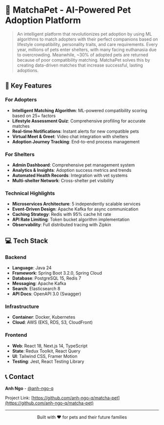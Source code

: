 # 🐾 MatchaPet - AI-Powered Pet Adoption Platform

> An intelligent platform that revolutionizes pet adoption by using ML algorithms to match adopters with their perfect companions based on lifestyle compatibility, personality traits, and care requirements.
Every year, millions of pets enter shelters, with many facing euthanasia due to overcrowding. Meanwhile, ~30% of adopted pets are returned because of poor compatibility matching. MatchaPet solves this by creating data-driven matches that increase successful, lasting adoptions.

## 🚀 Key Features

### For Adopters
- **Intelligent Matching Algorithm**: ML-powered compatibility scoring based on 25+ factors
- **Lifestyle Assessment Quiz**: Comprehensive profiling for accurate matches
- **Real-time Notifications**: Instant alerts for new compatible pets
- **Virtual Meet & Greet**: Video chat integration with shelters
- **Adoption Journey Tracking**: End-to-end process management

### For Shelters
- **Admin Dashboard**: Comprehensive pet management system
- **Analytics & Insights**: Adoption success metrics and trends
- **Automated Health Records**: Integration with vet systems
- **Multi-shelter Network**: Cross-shelter pet visibility

### Technical Highlights
- **Microservices Architecture**: 5 independently scalable services
- **Event-Driven Design**: Apache Kafka for async communication
- **Caching Strategy**: Redis with 95% cache hit rate
- **API Rate Limiting**: Token bucket algorithm implementation
- **Observability**: Full distributed tracing with Zipkin

## 💻 Tech Stack

### Backend
- **Language**: Java 24
- **Framework**: Spring Boot 3.2.0, Spring Cloud
- **Database**: PostgreSQL 15, Redis 7
- **Messaging**: Apache Kafka
- **Search**: Elasticsearch 8
- **API Docs**: OpenAPI 3.0 (Swagger)

### Infrastructure
- **Container**: Docker, Kubernetes
- **Cloud**: AWS (EKS, RDS, S3, CloudFront)

### Frontend
- **Web**: React 18, Next.js 14, TypeScript
- **State**: Redux Toolkit, React Query
- **UI**: Tailwind CSS, Framer Motion
- **Testing**: Jest, React Testing Library

## 📞 Contact

**Anh Ngo** - [@anh-ngo-q](https://github.com/anh-ngo-q)

Project Link: [https://github.com/anh-ngo-q/matcha-pet](https://github.com/anh-ngo-q/matcha-pet)

---

<p align="center">Built with ❤️ for pets and their future families</p>
